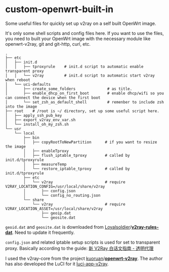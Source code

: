 # custom-openwrt-built-in
Some useful files for quickly set up v2ray on a self built OpenWrt image.

It's only some shell scripts and config files here. If you want to use the files, you need to built your OpenWrt image with the necessary module like openwrt-v2ray, git and git-http, curl, etc.

```shell
.
├── etc
│   ├── init.d
│   │   ├── tproxyrule    # init.d script to automatic enable transparent proxy
│   │   └── v2ray         # init.d script to automatic start v2ray when reboot
│   └── uci-defaults
│       ├── create_some_folders              # as title.
│       ├── enable_dhcp_on_first_boot        # enable dhcp/wifi so you can connect the device when the first boot
│       └── set_zsh_as_default_shell         # remenber to include zsh into the image
├── root    # /root is ~/ directory, set up some useful script here.
│   ├── apply_ssh_pub_key
│   ├── export_v2ray_env_var.sh
│   └── install_oh_my_zsh.sh
└── usr
    └── local
        ├── bin
        │   ├── copyRootToNewPartition      # if you want to resize the image
        │   ├── enableTproxy
        │   ├── flush_iptable_tproxy        # called by init.d/tproxyrule
        │   ├── measureTemp
        │   └── restore_iptable_tproxy      # called by init.d/tproxyrule
        ├── etc
        │   └── v2ray                       # require V2RAY_LOCATION_CONFIG=/usr/local/share/v2ray
        │       ├── config.json
        │       └── config_no_routing.json
        └── share
            └── v2ray                       # require V2RAY_LOCATION_ASSET=/usr/local/share/v2ray
                ├── geoip.dat
                └── geosite.dat
```

`geoid.dat` and `geosite.dat` is downloaded from [Loyalsoldier](https://github.com/Loyalsoldier)/**[v2ray-rules-dat](https://github.com/Loyalsoldier/v2ray-rules-dat)**. Need to update it frequently.

`config.json` and related iptable setup scripts is used for set to transparent proxy. Basically according to the guide: [新 V2Ray 白话文指南 - 透明代理](https://guide.v2fly.org/app/tproxy.html)

I used the v2ray-core from the project [kuoruan](https://github.com/kuoruan)/**[openwrt-v2ray](https://github.com/kuoruan/openwrt-v2ray)**. The author has also developed the LuCI for it [luci-app-v2ray](https://github.com/kuoruan/luci-app-v2ray).
